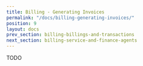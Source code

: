 ```yaml
---
title: Billing - Generating Invoices
permalink: "/docs/billing-generating-invoices/"
position: 9
layout: docs
prev_section: billing-billings-and-transactions
next_section: billing-service-and-finance-agents
---
```


TODO
